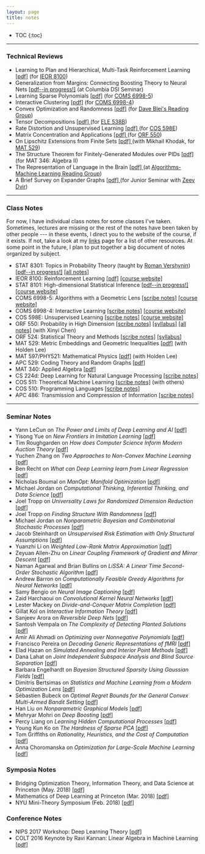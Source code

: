 ```yaml
---
layout: page
title: notes
---
```



<!-- example of the message class
<p class="message">
  My name is Kiran Vodrahalli. 
</p>
-->

<!-- MAKE WEBSITE WIDER --> 

* TOC
{:toc}

___

### Technical Reviews

* Learning to Plan and Hierarchical, Multi-Task Reinforcement Learning [[pdf]](ieor8100_project.pdf) (for [IEOR 8100](https://ieor8100.github.io/rl/))
* Generalization from Margins: Connecting Boosting Theory to Neural Nets [[pdf--in progress!]](margins_generalization_boosting_nn.pdf) (at Columbia DSI Seminar)
* Learning Sparse Polynomials [[pdf]](alggeo_project.pdf) (for [COMS 6998-5](https://ilyaraz.org/static/class/))
* Interactive Clustering [[pdf]](interactive_clustering.pdf) (for [COMS 6998-4](http://www.cs.columbia.edu/~djhsu/coms6998-f17/))
* Convex Optimization and Randomness [[pdf]](convex_opt_bubeck_ch6.pdf) (for [Dave Blei's Reading Group](https://groups.google.com/forum/#!forum/columbia-ml-reading))
* Tensor Decompositions <a href="{{site.baseurl }}/notes/tensor_writeup.pdf" title="tensor_decomp"> [pdf] </a> (for [ELE 538B](http://www.princeton.edu/~yc5/ele538b_sparsity/))
* Rate Distortion and Unsupervised Learning <a href="{{site.baseurl }}/notes/rate-distortion_presentation.pdf" title="rate_distortion"> [pdf] </a> (for [COS 598E](http://www.cs.princeton.edu/courses/archive/spring17/cos598E/))
* Matrix Concentration and Applications <a href="{{site.baseurl }}/notes/final_project_matrix_concentration.pdf" title="matrix_concentration"> [pdf] </a> (for [ORF 550](http://www.princeton.edu/~rvan/syllabus570.pdf))
* On Lipschitz Extensions from Finite Sets <a href="{{ site.baseurl }}/notes/lipschitz_finite_sets.pdf" title="naor_lipschitz"> [pdf] </a> (with Mikhail Khodak, for [MAT 529](http://web.math.princeton.edu/~naor/))
* The Structure Theorem for Finitely-Generated Modules over PIDs <a href="{{ site.baseurl }}/notes/346_modules_over_PIDs.pdf" title="modules_PIDS"> [pdf] </a> (for MAT 346: Algebra II)
* The Representation of Language in the Brain <a href="{{ site.baseurl }}/notes/alg-ml-mitchell-talk.pdf" title="alg-ml1"> [pdf] </a> (at [Algorithms-Machine Learning Reading Group](http://theory.cs.princeton.edu/algmlreadinggroup.html))
* A Brief Survey on Expander Graphs <a href="{{ site.baseurl }}/notes/jsem2015paper.pdf" title="jsem"> [pdf] </a> (for Junior Seminar with [Zeev Dvir](http://www.cs.princeton.edu/~zdvir/))

---

### Class Notes

For now, I have individual class notes for some classes I've taken. Sometimes, lectures are missing or the rest of the notes have been taken by other people --- in these events, I direct you to the website of the course, if it exists. If not, take a look at my [links]({{site.baseurl}}/links) page for a list of other resources. At some point in the future, I plan to put together a big document of notes organized by subject. 

* STAT 8301: Topics in Probability Theory (taught by [Roman Vershynin](https://www.math.uci.edu/~rvershyn/)) [[pdf--in progress!]](vershynin_HDP.pdf) [[all notes]](https://www.math.uci.edu/~rvershyn/papers/HDP-book/HDP-book.pdf)
* IEOR 8100: Reinforcement Learning <a href= "{{ site.baseurl }}/notes/rl-notes.pdf" title="RL">[pdf]</a> [[course website]](https://ieor8100.github.io/rl/)
* STAT 8101: High-dimensional Statistical Inference <a href= "{{ site.baseurl }}/notes/high-dim-stat-inference-notes.pdf" title="high-dim-stats">[pdf--in progress!]</a> [[course website]](http://www.columbia.edu/~my2550/HDSI-2018/HDSI.html)
* COMS 6998-5: Algorithms with a Geometric Lens <a href= "{{ site.baseurl }}/notes/alggeo_scribe_9_25_17.pdf" title="alg-geo">[scribe notes]</a> [[course website]](https://ilyaraz.org/static/class/)
* COMS 6998-4: Interactive Learning <a href= "{{ site.baseurl }}/notes/imitation_learning_notes.pdf" title="imitation">[scribe notes]</a> [[course website]](http://www.cs.columbia.edu/~djhsu/coms6998-f17/)
* COS 598E: Unsupervised Learning <a href= "{{ site.baseurl }}/notes/cos598E_lec2.pdf" title="cos598E">[scribe notes]</a> [[course website]](http://www.cs.princeton.edu/courses/archive/spring17/cos598E/)
* ORF 550: Probability in High Dimension <a href= "{{ site.baseurl }}/notes/ORF550_scribe_dec2.pdf" title="orf550">[scribe notes]</a> [[syllabus]](http://www.princeton.edu/~rvan/syllabus570.pdf) [[all notes]](http://www.princeton.edu/~rvan/APC550.pdf) (with Xinyi Chen)
* ORF 524: Statistical Theory and Methods <a href= "{{ site.baseurl }}/notes/orf524_scribe.pdf" title="orf524">[scribe notes]</a> [[syllabus]](http://www.princeton.edu/~samory/Courses/Syllabus524.pdf)
* MAT 529: Metric Embeddings and Geometric Inequalities <a href= "{{ site.baseurl }}/notes/mat529_notes.pdf" title="529metric">[pdf]</a> (with Holden Lee)
* MAT 597/PHY521: Mathematical Physics <a href= "{{ site.baseurl }}/notes/mat597_notes.pdf" title="529randomgraphs">[pdf]</a> (with Holden Lee)
* APC 529: Coding Theory and Random Graphs <a href= "{{ site.baseurl }}/notes/529_random-graphs.pdf" title="529randomgraphs">[pdf]</a>
* MAT 340: Applied Algebra <a href= "{{ site.baseurl }}/notes/340_notes.pdf" title="340alg">[pdf]</a> 
* CS 224d: Deep Learning for Natural Language Processing [[scribe notes]](liveTeX/socher_last_lec_224d.pdf) 
* COS 511: Theoretical Machine Learning <a href= "http://www.cs.princeton.edu/courses/archive/spring15/cos511/" title= "cos511"> [scribe notes]</a> (with others)
* COS 510: Programming Languages <a href= "{{ site.baseurl }}/notes/curry_howard_cos510notes.pdf" title="cos510notes"> [scribe notes] </a> 
* APC 486: Transmission and Compression of Information <a href= "{{ site.baseurl }}/notes/apc486_kiran_scribe_notes.pdf" title="apc486notes"> [scribe notes] </a>

---

### Seminar Notes

<!-- add seminar names and organize by them (e.g., Princeton Alg-ML; Columbia CS) --> 

* Yann LeCun on *The Power and Limits of Deep Learning and AI* [[pdf]](liveTeX/yann_lecun_nov20.pdf)
* Yisong Yue on *New Frontiers in Imitation Learning* [[pdf]](liveTeX/yisong_yue_imitation_nov_03.pdf)
* Tim Roughgarden on *How does Computer Science Inform Modern Auction Theory* [[pdf]](liveTeX/roughgarden_nov_01.pdf)
* Yuchen Zhang on *Two Approaches to Non-Convex Machine Learning* [[pdf]](liveTeX/yuchen_zhang_9_22_17.pdf)
* Ben Recht on *What can Deep Learning learn from Linear Regression* [[pdf]](liveTeX/ben_recht_9_22_17.pdf)
* Nicholas Boumal on *ManOpt: Manifold Optimization* <a href = "{{ site.baseurl }}/notes/liveTeX/boumal_manopt.pdf">[pdf]</a>
* Michael Jordan on *Computational Thinking, Inferential Thinking, and Data Science* <a href = "{{ site.baseurl }}/notes/liveTeX/mike_jordan_general.pdf">[pdf]</a>
* Joel Tropp on *Universality Laws for Randomized Dimension Reduction* <a href = "{{ site.baseurl }}/notes/liveTeX/tropp_algml.pdf">[pdf]</a>
* Joel Tropp on *Finding Structure With Randomness* <a href = "{{ site.baseurl }}/notes/liveTeX/tropp_structure_rand.pdf">[pdf]</a>
* Michael Jordan on *Nonparametric Bayesian and Combinatorial Stochastic Processes* <a href = "{{ site.baseurl }}/notes/liveTeX/michael_jordan_bayes.pdf">[pdf]</a>
* Jacob Steinhardt on *Unsupervised Risk Estimation with Only Structural Assumptions* <a href = "{{ site.baseurl }}/notes/liveTeX/steinhardt.pdf">[pdf]</a>
* Yuanzhi Li on *Weighted Low-Rank Matrix Approximation* <a href = "{{ site.baseurl }}/notes/liveTeX/yuanzhi_weighted_svd.pdf">[pdf]</a>
* Zeyuan Allen-Zhu on *Linear Coupling Framework of Gradient and Mirror Descent* <a href = "{{ site.baseurl }}/notes/liveTeX/zeyuan_opt_talk.pdf">[pdf]</a>
* Naman Agarwal and Brian Bullins on *LiSSA: A Linear Time Second-Order Stochastic Algorithm* <a href = "{{ site.baseurl }}/notes/liveTeX/linear_stoc_opt.pdf">[pdf]</a> 
* Andrew Barron on *Computationally Feasible Greedy Algorithms for Neural Networks* <a href = "{{ site.baseurl }}/notes/liveTeX/barron_nns.pdf">[pdf]</a>
* Samy Bengio on *Neural Image Captioning* <a href = "{{ site.baseurl }}/notes/liveTeX/neural_image_captioning.pdf">[pdf]</a>
* Zaid Harchaoui on *Convolutional Kernel Neural Networks* <a href = "{{ site.baseurl }}/notes/liveTeX/convolutional_kernel_nns.pdf">[pdf]</a>
* Lester Mackey on *Divide-and-Conquer Matrix Completion* <a href = "{{ site.baseurl }}/notes/liveTeX/lester_mackey_matrix_completion_concentration.pdf">[pdf]</a>
* Gillat Kol on *Interactive Information Theory* <a href = "{{ site.baseurl }}/notes/liveTeX/interactive_info_theory_gillat_kol.pdf">[pdf]</a> 
* Sanjeev Arora on *Reversible Deep Nets* <a href = "{{ site.baseurl }}/notes/liveTeX/deepnets-reversible-arora.pdf" title="deepnets-reversible-arora">[pdf]</a>
* Santosh Vempala on *The Complexity of Detecting Planted Solutions* <a href = "{{ site.baseurl }}/notes/liveTeX/planted-graph-vempala.pdf" title="vempala">[pdf]</a>
* Amir Ali Ahmadi on *Optimizing over Nonnegative Polynomials* <a href= "{{ site.baseurl }}/notes/liveTeX/ahmadi.pdf" title="ahmadi">[pdf]</a>
* Francisco Pereira on *Decoding Generic Representations of fMRI* <a href= "{{ site.baseurl }}/notes/liveTeX/pereira-words.pdf" title="pereira-words">[pdf]</a>
* Elad Hazan on *Simulated Annealing and Interior Point Methods* <a href= "{{ site.baseurl }}/notes/liveTeX/hazan-annealing.pdf" title="hazan-annealing">[pdf]</a> 
* Dana Lahat on *Joint Independent Subspace Analysis and Blind Source Separation* <a href= "{{ site.baseurl }}/notes/liveTeX/joint-ISA.pdf" title="joint-ISA">[pdf]</a>
* Barbara Engelhardt on *Bayesian Structured Sparsity Using Gaussian Fields* <a href= "{{ site.baseurl }}/notes/liveTeX/engelhardt_pni.pdf" title="engelhardt-pni-liveTeX">[pdf]</a>
* Dimitris Bertsimas on *Statistics and Machine Learning from a Modern Optimization Lens* <a href= "{{ site.baseurl }}/notes/liveTeX/SML_modern_optimization.pdf" title="MIOliveTeX">[pdf]</a>
* Sébastien Bubeck on *Optimal Regret Bounds for the General Convex Multi-Armed Bandit Setting* <a href= "{{ site.baseurl }}/notes/liveTeX/bubeck_talk.pdf" title="bubeckliveTeX">[pdf]</a>
* Han Liu on *Nonparametric Graphical Models* <a href= "{{ site.baseurl }}/notes/liveTeX/han_liu_pni.pdf" title="hanliuliveTeX">[pdf]</a>
* Mehryar Mohri on *Deep Boosting* <a href= "{{ site.baseurl }}/notes/liveTeX/deep_boosting.pdf" title="mohriliveTeX">[pdf]</a>
* Percy Liang on *Learning Hidden Computational Processes* <a href= "{{ site.baseurl }}/notes/liveTeX/percy_liang_talk.pdf" title="percyliangliveTeX">[pdf]</a>
* Young Kun Ko on *The Hardness of Sparse PCA*  <a href= "{{ site.baseurl }}/notes/liveTeX/braverman_sparse_PCA.pdf" title="sparsepcaliveTeX">[pdf]</a>
* Tom Griffiths on *Rationality, Heuristics, and the Cost of Computation* <a href= "{{ site.baseurl }}/notes/liveTeX/griffiths_rationality_heuristics_computationcost_berkeley.pdf" title="griffithsliveTeX">[pdf]</a> 
* Anna Choromanska on *Optimization for Large-Scale Machine Learning* <a href= "{{ site.baseurl }}/notes/liveTeX/choromanska_deeplearning.pdf" title="choromanskaliveTeX">[pdf]</a>

### Symposia Notes

* Bridging Optimization Theory, Information Theory, and Data Science at Princeton (May. 2018) [[pdf]](liveTeX/bridging_opt_info_theory_data_sci.pdf)
* Mathematics of Deep Learning at Princeton (Mar. 2018) [[pdf]](liveTeX/mathematics_of_deep_learning_pton.pdf)
* NYU Mini-Theory Symposium (Feb. 2018) [[pdf]](liveTeX/nyu_theory_symp_02_02_18.pdf)

### Conference Notes

* NIPS 2017 Workshop: Deep Learning Theory [[pdf]](liveTeX/nips17_workshop_talk.pdf)
* COLT 2016 Keynote by Ravi Kannan: Linear Algebra in Machine Learning <a href = "{{ site.baseurl }}/notes/liveTeX/ravi_kannan.pdf">[pdf]</a>
